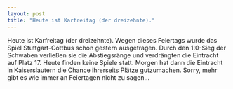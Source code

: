 ```yaml
---
layout: post
title: "Heute ist Karfreitag (der dreizehnte)."
---
```


Heute ist Karfreitag (der dreizehnte). Wegen dieses Feiertags wurde das Spiel Stuttgart-Cottbus schon gestern ausgetragen. Durch den 1:0-Sieg der Schwaben verließen sie die Abstiegsränge und verdrängten die Eintracht auf Platz 17. Heute finden keine Spiele statt. Morgen hat dann die Eintracht in Kaiserslautern die Chance ihrerseits Plätze gutzumachen. Sorry, mehr gibt es wie immer an Feiertagen nicht zu sagen...

